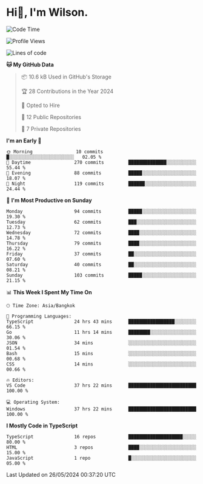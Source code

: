 # Hi👋, I'm Wilson.
<!--START_SECTION:waka-->
![Code Time](http://img.shields.io/badge/Code%20Time-1%2C430%20hrs%2014%20mins-blue)

![Profile Views](http://img.shields.io/badge/Profile%20Views-13-blue)

![Lines of code](https://img.shields.io/badge/From%20Hello%20World%20I%27ve%20Written-237.5%20thousand%20lines%20of%20code-blue)

**🐱 My GitHub Data** 

> 📦 10.6 kB Used in GitHub's Storage 
 > 
> 🏆 28 Contributions in the Year 2024
 > 
> 💼 Opted to Hire
 > 
> 📜 12 Public Repositories 
 > 
> 🔑 7 Private Repositories 
 > 
**I'm an Early 🐤** 

```text
🌞 Morning                10 commits          █░░░░░░░░░░░░░░░░░░░░░░░░   02.05 % 
🌆 Daytime                270 commits         ██████████████░░░░░░░░░░░   55.44 % 
🌃 Evening                88 commits          █████░░░░░░░░░░░░░░░░░░░░   18.07 % 
🌙 Night                  119 commits         ██████░░░░░░░░░░░░░░░░░░░   24.44 % 
```
📅 **I'm Most Productive on Sunday** 

```text
Monday                   94 commits          █████░░░░░░░░░░░░░░░░░░░░   19.30 % 
Tuesday                  62 commits          ███░░░░░░░░░░░░░░░░░░░░░░   12.73 % 
Wednesday                72 commits          ████░░░░░░░░░░░░░░░░░░░░░   14.78 % 
Thursday                 79 commits          ████░░░░░░░░░░░░░░░░░░░░░   16.22 % 
Friday                   37 commits          ██░░░░░░░░░░░░░░░░░░░░░░░   07.60 % 
Saturday                 40 commits          ██░░░░░░░░░░░░░░░░░░░░░░░   08.21 % 
Sunday                   103 commits         █████░░░░░░░░░░░░░░░░░░░░   21.15 % 
```


📊 **This Week I Spent My Time On** 

```text
🕑︎ Time Zone: Asia/Bangkok

💬 Programming Languages: 
TypeScript               24 hrs 43 mins      █████████████████░░░░░░░░   66.15 % 
Go                       11 hrs 14 mins      ████████░░░░░░░░░░░░░░░░░   30.06 % 
JSON                     34 mins             ░░░░░░░░░░░░░░░░░░░░░░░░░   01.54 % 
Bash                     15 mins             ░░░░░░░░░░░░░░░░░░░░░░░░░   00.68 % 
CSS                      14 mins             ░░░░░░░░░░░░░░░░░░░░░░░░░   00.66 % 

🔥 Editors: 
VS Code                  37 hrs 22 mins      █████████████████████████   100.00 % 

💻 Operating System: 
Windows                  37 hrs 22 mins      █████████████████████████   100.00 % 
```

**I Mostly Code in TypeScript** 

```text
TypeScript               16 repos            ████████████████████░░░░░   80.00 % 
HTML                     3 repos             ████░░░░░░░░░░░░░░░░░░░░░   15.00 % 
JavaScript               1 repo              █░░░░░░░░░░░░░░░░░░░░░░░░   05.00 % 
```




 Last Updated on 26/05/2024 00:37:20 UTC
<!--END_SECTION:waka-->
